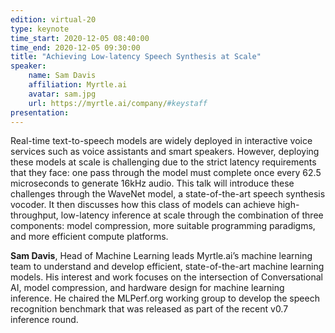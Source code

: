 ```yaml
---
edition: virtual-20
type: keynote
time_start: 2020-12-05 08:40:00
time_end: 2020-12-05 09:30:00
title: "Achieving Low-latency Speech Synthesis at Scale"
speaker:
    name: Sam Davis 
    affiliation: Myrtle.ai
    avatar: sam.jpg   
    url: https://myrtle.ai/company/#keystaff
presentation: 
---
```

Real-time text-to-speech models are widely deployed in interactive voice services such as voice assistants and smart speakers. However, deploying these models at scale is challenging due to the strict latency requirements that they face: one pass through the model must complete once every 62.5 microseconds to generate 16kHz audio. This talk will introduce these challenges through the WaveNet model, a state-of-the-art speech synthesis vocoder. It then discusses how this class of models can achieve high-throughput, low-latency inference at scale through the combination of three components: model compression, more suitable programming paradigms, and more efficient compute platforms.  

**Sam Davis**, Head of Machine Learning leads Myrtle.ai’s machine learning team to understand and develop efficient, state-of-the-art machine learning models. His interest and work focuses on the intersection of Conversational AI, model compression, and hardware design for machine learning inference. He chaired the MLPerf.org working group to develop the speech recognition benchmark that was released as part of the recent v0.7 inference round.  
